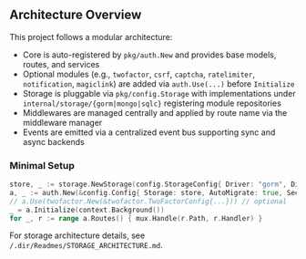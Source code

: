 ## Architecture Overview

This project follows a modular architecture:

- Core is auto-registered by `pkg/auth.New` and provides base models, routes, and services
- Optional modules (e.g., `twofactor`, `csrf`, `captcha`, `ratelimiter`, `notification`, `magiclink`) are added via `auth.Use(...)` before `Initialize`
- Storage is pluggable via `pkg/config.Storage` with implementations under `internal/storage/{gorm|mongo|sqlc}` registering module repositories
- Middlewares are managed centrally and applied by route name via the middleware manager
- Events are emitted via a centralized event bus supporting sync and async backends

### Minimal Setup

```go
store, _ := storage.NewStorage(config.StorageConfig{ Driver: "gorm", Dialect: "sqlite", DSN: "auth.db", AutoMigrate: true })
a, _ := auth.New(&config.Config{ Storage: store, AutoMigrate: true, Security: config.SecurityConfig{ JwtSecretKey: "...", EncryptionKey: "..." } })
// a.Use(twofactor.New(&twofactor.TwoFactorConfig{...})) // optional
_ = a.Initialize(context.Background())
for _, r := range a.Routes() { mux.Handle(r.Path, r.Handler) }
```

For storage architecture details, see `/.dir/Readmes/STORAGE_ARCHITECTURE.md`.
